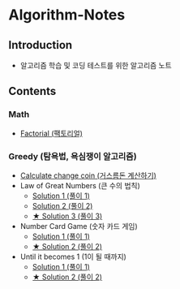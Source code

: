 # Algorithm-Notes

## Introduction

* 알고리즘 학습 및 코딩 테스트를 위한 알고리즘 노트

## Contents

### Math

* [Factorial (팩토리얼)](https://github.com/taek0622/Algorithm-Notes/blob/main/Math/factorial.py)

### Greedy (탐욕법, 욕심쟁이 알고리즘)

* [Calculate change coin (거스름돈 계산하기)](https://github.com/taek0622/Algorithm-Notes/blob/main/Greedy/calculate-change-coin-example.py)
* Law of Great Numbers (큰 수의 법칙)
  * [Solution 1 (풀이 1)](https://github.com/taek0622/Algorithm-Notes/blob/main/Greedy/law-of-great-numbers-example1.py)
  * [Solution 2 (풀이 2)](https://github.com/taek0622/Algorithm-Notes/blob/main/Greedy/law-of-great-numbers-example2.py)
  * [★ Solution 3 (풀이 3)](https://github.com/taek0622/Algorithm-Notes/blob/main/Greedy/law-of-great-numbers-example3.py)
* Number Card Game (숫자 카드 게임)
  * [Solution 1 (풀이 1)](https://github.com/taek0622/Algorithm-Notes/blob/main/Greedy/number-card-game-example1.py)
  * [★ Solution 2 (풀이 2)](https://github.com/taek0622/Algorithm-Notes/blob/main/Greedy/number-card-game-example2.py)
* Until it becomes 1 (1이 될 때까지)
  * [Solution 1 (풀이 1)](https://github.com/taek0622/Algorithm-Notes/blob/main/Greedy/until-it-becomes-one-example1.py)
  * [★ Solution 2 (풀이 2)](https://github.com/taek0622/Algorithm-Notes/blob/main/Greedy/until-it-becomes-one-example2.py)
